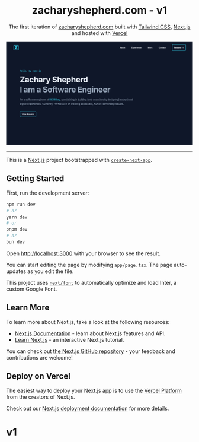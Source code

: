 <h1 align="center" tabindex="-1" class="heading-element" dir="auto">
  zacharyshepherd.com - v1
</h1>

<p align="center" dir="auto">
  The first iteration of <a href="https://zacharyshepherd.com" rel="nofollow">zacharyshepherd.com</a> built with <a href="https://tailwindcss.com/" rel="nofollow">Tailwind CSS</a>, <a href="https://nextjs.org/" rel="nofollow">Next.js</a> and hosted with <a href="https://vercel.com/" rel="nofollow">Vercel</a>
</p>

<p dir="auto">
  <a target="_blank" rel="noopener noreferrer nofollow" href="https://raw.githubusercontent.com/zacharyshepherd/v1/main/public/.webp">
    <img src="https://raw.githubusercontent.com/zacharyshepherd/v1/main/public/images/demo.webp" alt="demo" style="max-width: 100%;">
  </a>
</p>

<hr />

This is a [Next.js](https://nextjs.org/) project bootstrapped with [`create-next-app`](https://github.com/vercel/next.js/tree/canary/packages/create-next-app).

## Getting Started

First, run the development server:

```bash
npm run dev
# or
yarn dev
# or
pnpm dev
# or
bun dev
```

Open [http://localhost:3000](http://localhost:3000) with your browser to see the result.

You can start editing the page by modifying `app/page.tsx`. The page auto-updates as you edit the file.

This project uses [`next/font`](https://nextjs.org/docs/basic-features/font-optimization) to automatically optimize and load Inter, a custom Google Font.

## Learn More

To learn more about Next.js, take a look at the following resources:

- [Next.js Documentation](https://nextjs.org/docs) - learn about Next.js features and API.
- [Learn Next.js](https://nextjs.org/learn) - an interactive Next.js tutorial.

You can check out [the Next.js GitHub repository](https://github.com/vercel/next.js/) - your feedback and contributions are welcome!

## Deploy on Vercel

The easiest way to deploy your Next.js app is to use the [Vercel Platform](https://vercel.com/new?utm_medium=default-template&filter=next.js&utm_source=create-next-app&utm_campaign=create-next-app-readme) from the creators of Next.js.

Check out our [Next.js deployment documentation](https://nextjs.org/docs/deployment) for more details.
# v1
